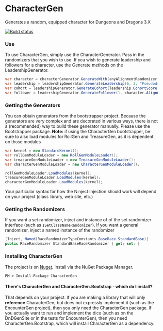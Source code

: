 # CharacterGen

Generates a random, equipped character for Dungeons and Dragons 3.X

[![Build status](https://ci.appveyor.com/api/projects/status/58rhdo4g5d1lrsmc?svg=true)](https://ci.appveyor.com/project/cidthecoatrack/npcgen)

### Use

To use CharacterGen, simply use the CharacterGenerator.  Pass in the randomizers that you wish to use.  If you wish to generate leadership and followers for a character, use the Generate methods on the LeadershipGenerator.

```C#
var character = characterGenerator.GenerateWith(anyAlignmentRandomizer, anyPlayerClassNameRandomizer, anyLevelRandomizer, anyBaseRaceRandomizzer, anyMetaraceRandomizer, rawStatsRandomizer);
var leadership = leadershipGenerator.GenerateLeadership(6, 3, "Pseudodragon");
var cohort = leadershipGenerator.GenerateCohort(leadership.CohortScore, character.Class.Level, character.Alignment.Full, character.Class.ClassName);
var follower = leadershipGenerator.GenerateFollower(1, character.Alignment.Full, character.Class.ClassName);
```

### Getting the Generators

You can obtain generators from the bootstrapper project.  Because the generators are very complex and are decorated in various ways, there is not a (recommended) way to build these generator manually.  Please use the Bootstrapper package.  **Note:** if using the CharacterGen bootstrapper, be sure to also load modules for RollGen and TreasureGen, as it is dependent on those modules

```C#
var kernel = new StandardKernel();
var rollGenModuleLoader = new RollGenModuleLoader();
var treasureGenModuleLoader = new TreasureGenModuleLoader();
var characterGenModuleLoader = new CharacterGenModuleLoader();

rollGenModuleLoader.LoadModules(kernel);
treasureGenModuleLoader.LoadModules(kernel);
characterGenModuleLoader.LoadModules(kernel);
```

Your particular syntax for how the Ninject injection should work will depend on your project (class library, web site, etc.)

### Getting the Randomizers

If you want a set randomizer, inject and instance of of the set randomizer interface (such as `ISetClassNameRandomizer`).  If you want a general randomizer, inject a named instance of the randomizer

```C#
[Inject, Named(RaceRandomizerTypeConstants.BaseRace.StandardBase)]
public RaceRandomizer StandardBaseRaceRandomizer { get; set; }
```

### Installing CharacterGen

The project is on [Nuget](https://www.nuget.org/packages/CharacterGen). Install via the NuGet Package Manager.

    PM > Install-Package CharacterGen

#### There's CharacterGen and CharacterGen.Bootstrap - which do I install?

That depends on your project.  If you are making a library that will only **reference** CharacterGen, but does not expressly implement it (such as the EncounterGen project), then you only need the CharacterGen package.  If you actually want to run and implement the dice (such as on the DnDGenSite or in the tests for EncounterGen), then you need CharacterGen.Bootstrap, which will install CharacterGen as a dependency.
